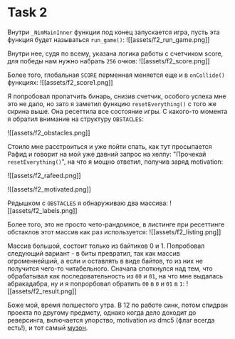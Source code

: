 # Task 2

Внутри `_NimMainInner` функции под конец запускается игра, пусть эта функция будет называться `run_game()`:
![[assets/f2_run_game.png]]

Внутри нее, судя по всему, указана логика работы с счетчиком score, для победы нам нужно набрать `256` очков:
![[assets/f2_score.png]]

Более того, глобальная `SCORE` перменная меняется еще и в `onCollide()` функциях:
![[assets/f2_score1.png]]

Я попробовал пропатчить бинарь, снизив счетчик, особого успеха мне это не дало, но зато я заметил функцию `resetEverything()` c того же скрина выше. Она ресеттила все состояние игры.
С какого-то момента я обратил внимание на структуру `OBSTACLES`:

![[assets/f2_obstacles.png]]

Стоило мне расстроиться и уже пойти спать, как тут просыпается Рафид и говорит на мой уже давний запрос на хелпу: "Прочекай `resetEverything()`", на что я мощно ответил, получив заряд motivation:

![[assets/f2_rafeed.png]]

![[assets/f2_motivated.png]]

Рядышком с `OBSTACLES` я обнаруживаю два массива:
![[assets/f2_labels.png]]

Более того, это не просто чето-рандомное, в листинге при ресеттинге обстаклов этот массив как раз используется:
![[assets/f2_listing.png]]

Массив большой, состоит только из байтиков 0 и 1. Попробовал следующий вариант - в биты превратил, так как массив огроменнейший, а если и оставлять в виде байтов, то из них не получится чего-то читабельного. Сначала споткнулся над тем, что обрабатывал как последовательность из `00` и `01`, на что мне выдалась абракадабра, ну и я попрорбовал обратить `00` в `0` и `01` в `1`:
![[assets/f2_result.png]]

Боже мой, время полшестого утра. В 12 по работе синк, потом спидран проекта по другому предмету, однако когда дело доходит до реверсинга, включается упорство, motivation из dmc5 (флаг всегда есть!), и тот самый [музон](https://music.youtube.com/watch?v=gP9it-bWf_E&feature=shared). 